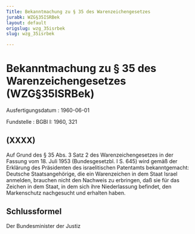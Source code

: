 ```yaml
---
Title: Bekanntmachung zu § 35 des Warenzeichengesetzes
jurabk: WZG§35ISRBek
layout: default
origslug: wzg_35isrbek
slug: wzg_35isrbek

---
```


# Bekanntmachung zu § 35 des Warenzeichengesetzes (WZG§35ISRBek)

Ausfertigungsdatum
:   1960-06-01

Fundstelle
:   BGBl I: 1960, 321

## (XXXX)

Auf Grund des § 35 Abs. 3 Satz 2 des Warenzeichengesetzes in der
Fassung vom 18. Juli 1953 (Bundesgesetzbl. I S. 645) wird gemäß der
Erklärung des Präsidenten des israelitischen Patentamts
bekanntgemacht:
Deutsche Staatsangehörige, die ein Warenzeichen in dem Staat Israel
anmelden, brauchen nicht den Nachweis zu erbringen, daß sie für das
Zeichen in dem Staat, in dem sich ihre Niederlassung befindet, den
Markenschutz nachgesucht und erhalten haben.

## Schlussformel

Der Bundesminister der Justiz

